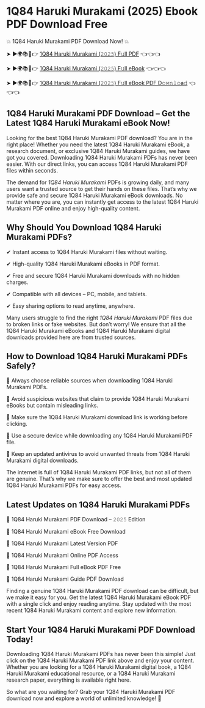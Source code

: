 # 1Q84 Haruki Murakami (2025) Ebook PDF Download Free

💥 1Q84 Haruki Murakami PDF Download Now! 💥

➤ ►🌍📚📱👉 [1Q84 Haruki Murakami (𝟸𝟶𝟸𝟻) F𝚞ll PDF](https://getpdf.xyz/1q84-haruki-murakami) 👈👈👈


➤ ►🌍📚📱👉 [1Q84 Haruki Murakami (𝟸𝟶𝟸𝟻) F𝚞ll eBook](https://getpdf.xyz/1q84-haruki-murakami) 👈👈👈


➤ ►🌍📚📱👉 [1Q84 Haruki Murakami (𝟸𝟶𝟸𝟻) F𝚞ll eBook PDF D𝚘𝚠𝚗𝚕𝚘a𝚍](https://getpdf.xyz/1q84-haruki-murakami) 👈👈👈


## 1Q84 Haruki Murakami PDF Download – Get the Latest 1Q84 Haruki Murakami eBook Now!

Looking for the best 1Q84 Haruki Murakami PDF download? You are in the right place! Whether you need the latest 1Q84 Haruki Murakami eBook, a research document, or exclusive 1Q84 Haruki Murakami guides, we have got you covered. Downloading 1Q84 Haruki Murakami PDFs has never been easier. With our direct links, you can access 1Q84 Haruki Murakami PDF files within seconds.

The demand for *1Q84 Haruki Murakami* PDFs is growing daily, and many users want a trusted source to get their hands on these files. That’s why we provide safe and secure 1Q84 Haruki Murakami eBook downloads. No matter where you are, you can instantly get access to the latest 1Q84 Haruki Murakami PDF online and enjoy high-quality content.

## Why Should You Download 1Q84 Haruki Murakami PDFs?

✔ Instant access to 1Q84 Haruki Murakami files without waiting.

✔ High-quality 1Q84 Haruki Murakami eBooks in PDF format.

✔ Free and secure 1Q84 Haruki Murakami downloads with no hidden charges.

✔ Compatible with all devices – PC, mobile, and tablets.

✔ Easy sharing options to read anytime, anywhere.

Many users struggle to find the right *1Q84 Haruki Murakami* PDF files due to broken links or fake websites. But don’t worry! We ensure that all the 1Q84 Haruki Murakami eBooks and 1Q84 Haruki Murakami digital downloads provided here are from trusted sources.

## How to Download 1Q84 Haruki Murakami PDFs Safely?

📌 Always choose reliable sources when downloading 1Q84 Haruki Murakami PDFs.

📌 Avoid suspicious websites that claim to provide 1Q84 Haruki Murakami eBooks but contain misleading links.

📌 Make sure the 1Q84 Haruki Murakami download link is working before clicking.

📌 Use a secure device while downloading any 1Q84 Haruki Murakami PDF file.

📌 Keep an updated antivirus to avoid unwanted threats from 1Q84 Haruki Murakami digital downloads.

The internet is full of 1Q84 Haruki Murakami PDF links, but not all of them are genuine. That’s why we make sure to offer the best and most updated 1Q84 Haruki Murakami PDFs for easy access.

## Latest Updates on 1Q84 Haruki Murakami PDFs

🔹 1Q84 Haruki Murakami PDF Download – 𝟸𝟶𝟸𝟻 Edition

🔹 1Q84 Haruki Murakami eBook Free Download

🔹 1Q84 Haruki Murakami Latest Version PDF

🔹 1Q84 Haruki Murakami Online PDF Access

🔹 1Q84 Haruki Murakami Full eBook PDF Free

🔹 1Q84 Haruki Murakami Guide PDF Download

Finding a genuine 1Q84 Haruki Murakami PDF download can be difficult, but we make it easy for you. Get the latest 1Q84 Haruki Murakami eBook PDF with a single click and enjoy reading anytime. Stay updated with the most recent 1Q84 Haruki Murakami content and explore new information.

## Start Your 1Q84 Haruki Murakami PDF Download Today!

Downloading 1Q84 Haruki Murakami PDFs has never been this simple! Just click on the 1Q84 Haruki Murakami PDF link above and enjoy your content. Whether you are looking for a 1Q84 Haruki Murakami digital book, a 1Q84 Haruki Murakami educational resource, or a 1Q84 Haruki Murakami research paper, everything is available right here.

So what are you waiting for? Grab your 1Q84 Haruki Murakami PDF download now and explore a world of unlimited knowledge! 🚀